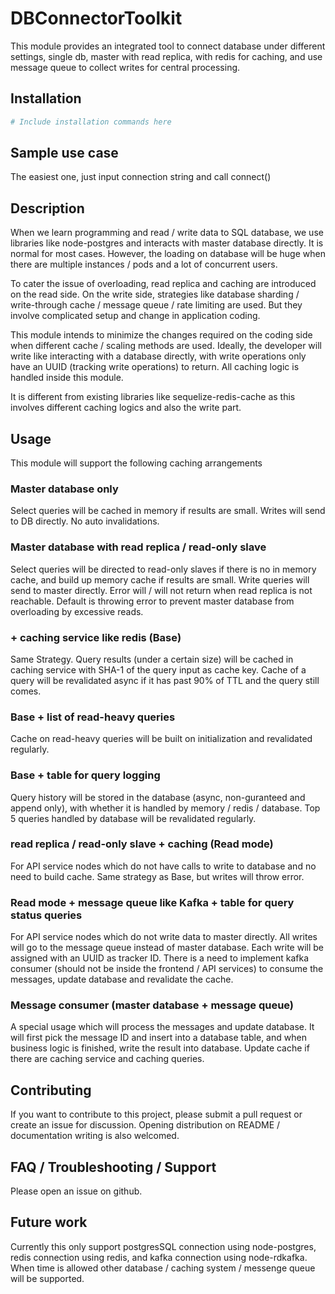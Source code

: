 # DBConnectorToolkit
This module provides an integrated tool to connect database under different settings, single db, master with read replica, with redis for caching, and use message queue to collect writes for central processing.

## Installation
```bash
# Include installation commands here

```

## Sample use case
The easiest one, just input connection string and call connect()


## Description
When we learn programming and read / write data to SQL database, we use libraries like node-postgres and interacts with master database directly.
It is normal for most cases. However, the loading on database will be huge when there are multiple instances / pods and a lot of concurrent users.

To cater the issue of overloading, read replica and caching are introduced on the read side. 
On the write side, strategies like database sharding / write-through cache / message queue / rate limiting are used.
But they involve complicated setup and change in application coding.

This module intends to minimize the changes required on the coding side when different cache / scaling methods are used.
Ideally, the developer will write like interacting with a database directly, with write operations only have an UUID (tracking write operations) to return.
All caching logic is handled inside this module.

It is different from existing libraries like sequelize-redis-cache as this involves different caching logics and also the write part.




## Usage
This module will support the following caching arrangements

### Master database only
Select queries will be cached in memory if results are small. Writes will send to DB directly. No auto invalidations.

### Master database with read replica / read-only slave
Select queries will be directed to read-only slaves if there is no in memory cache, and build up memory cache if results are small. Write queries will send to master directly. 
Error will / will not return when read replica is not reachable.
Default is throwing error to prevent master database from overloading by excessive reads.

### + caching service like redis (Base)
Same Strategy.
Query results (under a certain size) will be cached in caching service with SHA-1 of the query input as cache key.
Cache of a query will be revalidated async if it has past 90% of TTL and the query still comes.

### Base + list of read-heavy queries
Cache on read-heavy queries will be built on initialization and revalidated regularly.

### Base + table for query logging
Query history will be stored in the database (async, non-guranteed and append only), with whether it is handled by memory / redis / database. 
Top 5 queries handled by database will be revalidated regularly.

### read replica / read-only slave + caching (Read mode)
For API service nodes which do not have calls to write to database and no need to build cache. Same strategy as Base, but writes will throw error.

### Read mode + message queue like Kafka + table for query status queries
For API service nodes which do not write data to master directly.
All writes will go to the message queue instead of master database. 
Each write will be assigned with an UUID as tracker ID.
There is a need to implement kafka consumer (should not be inside the frontend / API services) to consume the messages, update database and revalidate the cache.

### Message consumer (master database + message queue)
A special usage which will process the messages and update database.
It will first pick the message ID and insert into a database table, and when business logic is finished, write the result into database.
Update cache if there are caching service and caching queries.


## Contributing
If you want to contribute to this project, please submit a pull request or create an issue for discussion. 
Opening distribution on README / documentation writing is also welcomed.


## FAQ / Troubleshooting / Support
Please open an issue on github.

## Future work
Currently this only support postgresSQL connection using node-postgres, redis connection using redis, and kafka connection using node-rdkafka.
When time is allowed other database / caching system / messenge queue will be supported.
